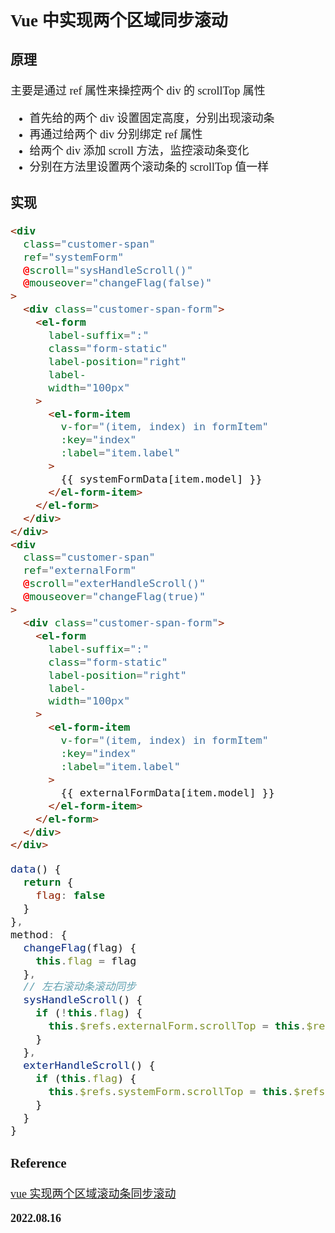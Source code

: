 <font size=4 face='楷体'>

## Vue 中实现两个区域同步滚动

### 原理

主要是通过 ref 属性来操控两个 div 的 scrollTop 属性

- 首先给的两个 div 设置固定高度，分别出现滚动条
- 再通过给两个 div 分别绑定 ref 属性
- 给两个 div 添加 scroll 方法，监控滚动条变化
- 分别在方法里设置两个滚动条的 scrollTop 值一样

### 实现

```html
<div
  class="customer-span"
  ref="systemForm"
  @scroll="sysHandleScroll()"
  @mouseover="changeFlag(false)"
>
  <div class="customer-span-form">
    <el-form
      label-suffix=":"
      class="form-static"
      label-position="right"
      label-
      width="100px"
    >
      <el-form-item
        v-for="(item, index) in formItem"
        :key="index"
        :label="item.label"
      >
        {{ systemFormData[item.model] }}
      </el-form-item>
    </el-form>
  </div>
</div>
<div
  class="customer-span"
  ref="externalForm"
  @scroll="exterHandleScroll()"
  @mouseover="changeFlag(true)"
>
  <div class="customer-span-form">
    <el-form
      label-suffix=":"
      class="form-static"
      label-position="right"
      label-
      width="100px"
    >
      <el-form-item
        v-for="(item, index) in formItem"
        :key="index"
        :label="item.label"
      >
        {{ externalFormData[item.model] }}
      </el-form-item>
    </el-form>
  </div>
</div>
```

```javascript
data() {
  return {
    flag: false
  }
},
method: {
  changeFlag(flag) {
    this.flag = flag
  },
  // 左右滚动条滚动同步
  sysHandleScroll() {
    if (!this.flag) {
      this.$refs.externalForm.scrollTop = this.$refs.systemForm.scrollTop
    }
  },
  exterHandleScroll() {
    if (this.flag) {
      this.$refs.systemForm.scrollTop = this.$refs.externalForm.scrollTop
    }
  }
}
```

### Reference

[vue 实现两个区域滚动条同步滚动](https://blog.csdn.net/qq_38519358/article/details/107343042)

**2022.08.16**
